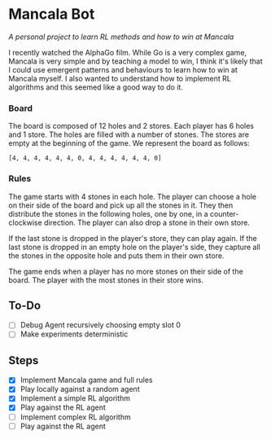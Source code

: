 # Mancala Bot
*A personal project to learn RL methods and how to win at Mancala*

I recently watched the AlphaGo film. While Go is a very complex game, Mancala is very simple and by teaching a model to win, I think it's likely that I could use emergent patterns and behaviours to learn how to win at Mancala myself. I also wanted to understand how to implement RL algorithms and this seemed like a good way to do it.

### Board
The board is composed of 12 holes and 2 stores. Each player has 6 holes and 1 store. The holes are filled with a number of stones. The stores are empty at the beginning of the game. We represent the board as follows:

``` 
[4, 4, 4, 4, 4, 4, 0, 4, 4, 4, 4, 4, 4, 0]
```

### Rules
The game starts with 4 stones in each hole. The player can choose a hole on their side of the board and pick up all the stones in it. They then distribute the stones in the following holes, one by one, in a counter-clockwise direction. The player can also drop a stone in their own store. 

If the last stone is dropped in the player's store, they can play again. If the last stone is dropped in an empty hole on the player's side, they capture all the stones in the opposite hole and puts them in their own store. 

The game ends when a player has no more stones on their side of the board. The player with the most stones in their store wins.

## To-Do
- [ ] Debug Agent recursively choosing empty slot 0
- [ ] Make experiments deterministic

## Steps
- [x] Implement Mancala game and full rules
- [x] Play locally against a random agent
- [x] Implement a simple RL algorithm
- [x] Play against the RL agent
- [ ] Implement complex RL algorithm
- [ ] Play against the RL agent